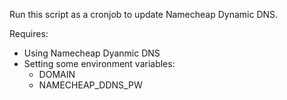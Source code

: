 Run this script as a cronjob to update Namecheap Dynamic DNS.  

Requires:
- Using Namecheap Dyanmic DNS  
- Setting some environment variables:
  - DOMAIN
  - NAMECHEAP_DDNS_PW